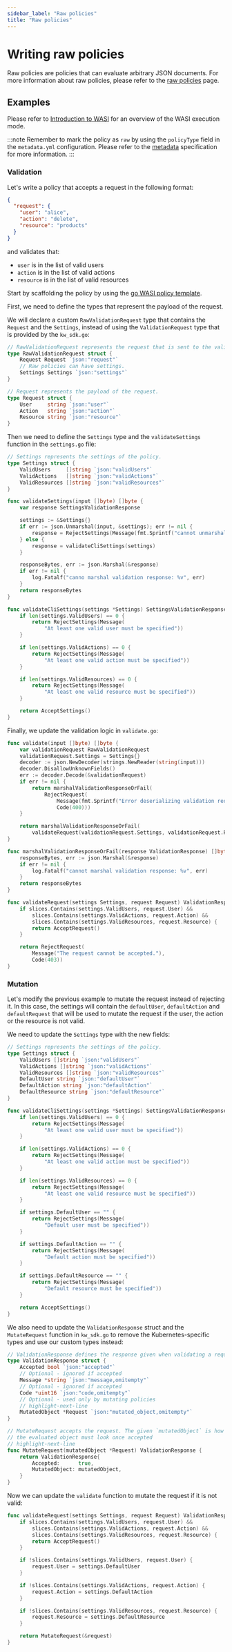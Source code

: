 ```yaml
---
sidebar_label: "Raw policies"
title: "Raw policies"
---
```


# Writing raw policies

Raw policies are policies that can evaluate arbitrary JSON documents.
For more information about raw policies, please refer to the [raw policies](../../howtos/raw-policies.md) page.

## Examples

Please refer to [Introduction to WASI](01-intro-wasi.md) for an overview of the WASI execution mode.

:::note
Remember to mark the policy as `raw` by using the `policyType` field in the `metadata.yml` configuration.
Please refer to the [metadata](../metadata.md) specification for more information.
:::

### Validation

Let's write a policy that accepts a request in the following format:

```json
{
  "request": {
    "user": "alice",
    "action": "delete",
    "resource": "products"
  }
}
```

and validates that:

- `user` is in the list of valid users
- `action` is in the list of valid actions
- `resource` is in the list of valid resources

Start by scaffolding the policy by using the [go WASI policy template](https://github.com/kubewarden/go-wasi-policy-template).

First, we need to define the types that represent the payload of the request.

We will declare a custom `RawValidationRequest` type that contains the `Request` and the `Settings`,
instead of using the `ValidationRequest` type that is provided by the `kw_sdk.go`:

```go
// RawValidationRequest represents the request that is sent to the validate function by the Policy Server.
type RawValidationRequest struct {
	Request Request `json:"request"`
	// Raw policies can have settings.
	Settings Settings `json:"settings"`
}

// Request represents the payload of the request.
type Request struct {
	User     string `json:"user"`
	Action   string `json:"action"`
	Resource string `json:"resource"`
}
```

Then we need to define the `Settings` type and the `validateSettings` function in the `settings.go` file:

```go
// Settings represents the settings of the policy.
type Settings struct {
	ValidUsers     []string `json:"validUsers"`
	ValidActions   []string `json:"validActions"`
	ValidResources []string `json:"validResources"`
}

func validateSettings(input []byte) []byte {
	var response SettingsValidationResponse

	settings := &Settings{}
	if err := json.Unmarshal(input, &settings); err != nil {
		response = RejectSettings(Message(fmt.Sprintf("cannot unmarshal settings: %v", err)))
	} else {
		response = validateCliSettings(settings)
	}

	responseBytes, err := json.Marshal(&response)
	if err != nil {
		log.Fatalf("canno marshal validation response: %v", err)
	}
	return responseBytes
}

func validateCliSettings(settings *Settings) SettingsValidationResponse {
	if len(settings.ValidUsers) == 0 {
		return RejectSettings(Message(
			"At least one valid user must be specified"))
	}

	if len(settings.ValidActions) == 0 {
		return RejectSettings(Message(
			"At least one valid action must be specified"))
	}

	if len(settings.ValidResources) == 0 {
		return RejectSettings(Message(
			"At least one valid resource must be specified"))
	}

	return AcceptSettings()
}
```

Finally, we update the validation logic in `validate.go`:

```go
func validate(input []byte) []byte {
	var validationRequest RawValidationRequest
	validationRequest.Settings = Settings{}
	decoder := json.NewDecoder(strings.NewReader(string(input)))
	decoder.DisallowUnknownFields()
	err := decoder.Decode(&validationRequest)
	if err != nil {
		return marshalValidationResponseOrFail(
			RejectRequest(
				Message(fmt.Sprintf("Error deserializing validation request: %v", err)),
				Code(400)))
	}

	return marshalValidationResponseOrFail(
		validateRequest(validationRequest.Settings, validationRequest.Request))
}

func marshalValidationResponseOrFail(response ValidationResponse) []byte {
	responseBytes, err := json.Marshal(&response)
	if err != nil {
		log.Fatalf("cannot marshal validation response: %v", err)
	}
	return responseBytes
}

func validateRequest(settings Settings, request Request) ValidationResponse {
	if slices.Contains(settings.ValidUsers, request.User) &&
		slices.Contains(settings.ValidActions, request.Action) &&
		slices.Contains(settings.ValidResources, request.Resource) {
		return AcceptRequest()
	}

	return RejectRequest(
		Message("The request cannot be accepted."),
		Code(403))
}
```

### Mutation

Let's modify the previous example to mutate the request instead of rejecting it.
In this case, the settings will contain the `defaultUser`, `defaultAction` and `defaultRequest` that will be used to mutate the request if the user, the action or the resource is not valid.

We need to update the `Settings` type with the new fields:

```go
// Settings represents the settings of the policy.
type Settings struct {
    ValidUsers []string `json:"validUsers"`
    ValidActions []string `json:"validActions"`
    ValidResources []string `json:"validResources"`
    DefaultUser string `json:"defaultUser"`
    DefaultAction string `json:"defaultAction"`
    DefaultResource string `json:"defaultResource"`
}

func validateCliSettings(settings *Settings) SettingsValidationResponse {
	if len(settings.ValidUsers) == 0 {
		return RejectSettings(Message(
			"At least one valid user must be specified"))
	}

	if len(settings.ValidActions) == 0 {
		return RejectSettings(Message(
			"At least one valid action must be specified"))
	}

	if len(settings.ValidResources) == 0 {
		return RejectSettings(Message(
			"At least one valid resource must be specified"))
	}

    if settings.DefaultUser == "" {
        return RejectSettings(Message(
            "Default user must be specified"))
    }

    if settings.DefaultAction == "" {
        return RejectSettings(Message(
            "Default action must be specified"))
    }

    if settings.DefaultResource == "" {
        return RejectSettings(Message(
            "Default resource must be specified"))
    }

	return AcceptSettings()
}
```

We also need to update the `ValidationResponse` struct and the `MutateRequest` function in `kw_sdk.go`
to remove the Kubernetes-specific types and use our custom types instead:

```go
// ValidationResponse defines the response given when validating a request
type ValidationResponse struct {
	Accepted bool `json:"accepted"`
	// Optional - ignored if accepted
	Message *string `json:"message,omitempty"`
	// Optional - ignored if accepted
	Code *uint16 `json:"code,omitempty"`
	// Optional - used only by mutating policies
	// highlight-next-line
	MutatedObject *Request `json:"mutated_object,omitempty"`
}

// MutateRequest accepts the request. The given `mutatedObject` is how
// the evaluated object must look once accepted
// highlight-next-line
func MutateRequest(mutatedObject *Request) ValidationResponse {
	return ValidationResponse{
		Accepted:      true,
		MutatedObject: mutatedObject,
	}
}
```

Now we can update the `validate` function to mutate the request if it is not valid:

```go
func validateRequest(settings Settings, request Request) ValidationResponse {
	if slices.Contains(settings.ValidUsers, request.User) &&
		slices.Contains(settings.ValidActions, request.Action) &&
		slices.Contains(settings.ValidResources, request.Resource) {
		return AcceptRequest()
	}

	if !slices.Contains(settings.ValidUsers, request.User) {
		request.User = settings.DefaultUser
	}

	if !slices.Contains(settings.ValidActions, request.Action) {
		request.Action = settings.DefaultAction
	}

	if !slices.Contains(settings.ValidResources, request.Resource) {
		request.Resource = settings.DefaultResource
	}

	return MutateRequest(&request)
}
```
